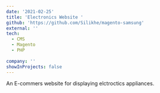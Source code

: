 ```yaml
---
date: '2021-02-25'
title: 'Electronics Website '
github: 'https://github.com/Silikhe/magento-samsung'
external: ''
tech:
  - CMS
  - Magento
  - PHP
  
company: ''
showInProjects: false
---
```


An E-commers website for displaying elctroctics appliances.
